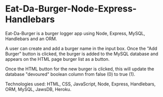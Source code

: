 # Eat-Da-Burger-Node-Express-Handlebars


Eat-Da-Burger is a burger logger app using Node, Express, MySQL, Handlebars and an ORM.

A user can create and add a burger name in the input box. Once the "Add Burger" button is clicked, the burger is added to the MySQL database and appears on the HTML page burger list as a button.  

Once the HTML button for the new burger is clicked, this will update the database "devoured" boolean column from false (0) to true (1).

Technologies used: HTML, CSS, JavaScript, Node, Express, Handlebars, ORM, MySQL, JawsDB, Heroku.